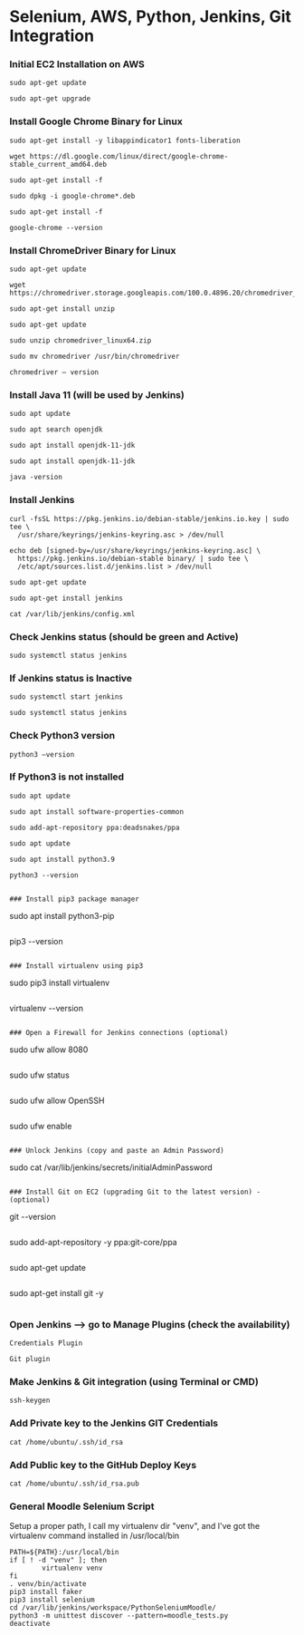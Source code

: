 # Selenium, AWS, Python, Jenkins, Git Integration

### Initial EC2 Installation on AWS
```
sudo apt-get update
```
```
sudo apt-get upgrade
```

### Install Google Chrome Binary for Linux

```
sudo apt-get install -y libappindicator1 fonts-liberation
```
```
wget https://dl.google.com/linux/direct/google-chrome-stable_current_amd64.deb
```
```
sudo apt-get install -f
```
```
sudo dpkg -i google-chrome*.deb
```
```
sudo apt-get install -f
```
```
google-chrome --version
```

### Install ChromeDriver Binary for Linux

```
sudo apt-get update
```
```
wget https://chromedriver.storage.googleapis.com/100.0.4896.20/chromedriver_linux64.zip
```
```
sudo apt-get install unzip
```
```
sudo apt-get update
```
```
sudo unzip chromedriver_linux64.zip
```
```
sudo mv chromedriver /usr/bin/chromedriver
```
```
chromedriver – version
```

### Install Java 11 (will be used by Jenkins)

```
sudo apt update
```
```
sudo apt search openjdk
```
```
sudo apt install openjdk-11-jdk
```
```
sudo apt install openjdk-11-jdk
```
```
java -version
```

### Install Jenkins 

```
curl -fsSL https://pkg.jenkins.io/debian-stable/jenkins.io.key | sudo tee \
  /usr/share/keyrings/jenkins-keyring.asc > /dev/null
```
```  
echo deb [signed-by=/usr/share/keyrings/jenkins-keyring.asc] \
  https://pkg.jenkins.io/debian-stable binary/ | sudo tee \
  /etc/apt/sources.list.d/jenkins.list > /dev/null
```
```  
sudo apt-get update
```
```
sudo apt-get install jenkins
```
```
cat /var/lib/jenkins/config.xml
```

### Check Jenkins status (should be green and Active)

```
sudo systemctl status jenkins
```

### If Jenkins status is Inactive

```
sudo systemctl start jenkins
```
```
sudo systemctl status jenkins
```
### Check Python3 version

```
python3 —version
```

### If Python3 is not installed

```
sudo apt update
```
```
sudo apt install software-properties-common
```
```
sudo add-apt-repository ppa:deadsnakes/ppa
```
```
sudo apt update
```
```
sudo apt install python3.9
```
```
python3 --version
```
```

### Install pip3 package manager

```
sudo apt install python3-pip
```
```
pip3 --version 
```

### Install virtualenv using pip3

```
sudo pip3 install virtualenv 
```
```
virtualenv --version
```

### Open a Firewall for Jenkins connections (optional)

```
sudo ufw allow 8080
```
```
sudo ufw status
```
```
sudo ufw allow OpenSSH
```
```
sudo ufw enable
```

### Unlock Jenkins (copy and paste an Admin Password)

```
sudo cat /var/lib/jenkins/secrets/initialAdminPassword
```

### Install Git on EC2 (upgrading Git to the latest version) - (optional)

```
git --version
```
```
sudo add-apt-repository -y ppa:git-core/ppa
```
```
sudo apt-get update
```
```
sudo apt-get install git -y
```
```

### Open Jenkins —> go to Manage Plugins (check the availability)

```
Credentials Plugin 
```
```
Git plugin
```

### Make Jenkins & Git integration (using Terminal or CMD)

```
ssh-keygen
```

### Add Private key to the Jenkins GIT Credentials

```
cat /home/ubuntu/.ssh/id_rsa 
```

### Add Public key to the GitHub Deploy Keys

```
cat /home/ubuntu/.ssh/id_rsa.pub
```

### General Moodle Selenium Script
Setup a proper path, I call my virtualenv dir "venv", and  I've got the virtualenv command installed in /usr/local/bin
```
PATH=${PATH}:/usr/local/bin
if [ ! -d "venv" ]; then
        virtualenv venv
fi
. venv/bin/activate
pip3 install faker
pip3 install selenium
cd /var/lib/jenkins/workspace/PythonSeleniumMoodle/
python3 -m unittest discover --pattern=moodle_tests.py
deactivate
```
